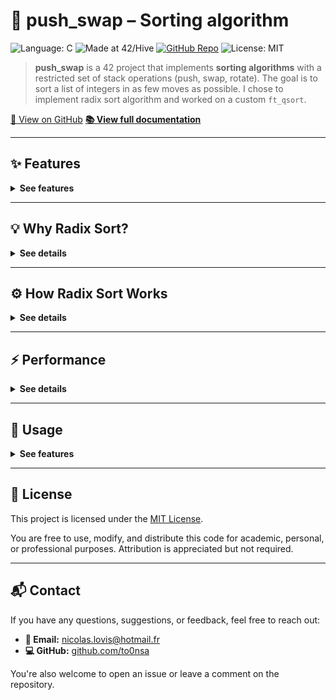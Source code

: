 # 🧮 push_swap – Sorting algorithm

![Language: C](https://img.shields.io/badge/language-C-blue.svg)
![Made at 42/Hive](https://img.shields.io/badge/made%20at-42%20Hive-blueviolet)
[![GitHub Repo](https://img.shields.io/badge/GitHub-push_swap-black?logo=github)](https://github.com/to0nsa/push_swap)
![License: MIT](https://img.shields.io/badge/license-MIT-green.svg)

> **push_swap** is a 42 project that implements **sorting algorithms** with a restricted set of stack operations (push, swap, rotate). The goal is to sort a list of integers in as few moves as possible. I chose to implement radix sort algorithm and worked on a custom `ft_qsort`.

[🔗 View on GitHub](https://github.com/to0nsa/push_swap)
**[📚 View full documentation](https://to0nsa.github.io/push_swap/)**

---

## ✨ Features

<details>
<summary><strong> See features  </strong></summary>

**🔢 Custom Stack-Based Sorting Engine**
Implements a sorting algorithm using only a limited set of allowed operations: `sa`, `sb`, `pa`, `pb`, `ra`, `rb`, `rra`, `rrb`, and their combined forms.

**⚙️ Radix Sort for Large Inputs**
Efficiently handles large lists using a binary radix sort algorithm, minimizing the total number of operations while maintaining predictable performance.

**🧮 Custom ft_qsort for Index Assignment**
To prepare for radix sorting, the program generates a sorted reference array using a handcrafted `ft_qsort` function. It’s a lightweight, optimized implementation inspired by quicksort. This approach avoids external dependencies, offers full control over sorting behavior, and aligns with 42's constraint of using only custom code.

**🧠 Hardcoded Mini-Sort for 2–5 Elements**
Uses optimized, minimal instruction sets for very small stacks to ensure the fewest possible moves.

**🛡️ Strict Input Parsing and Validation**
Handles both quoted and space-separated arguments, validates integer range and format, checks for duplicates, and safely exits on error.

**📦 Modular and Maintainable Codebase**
Cleanly structured with separate directories for parsing, operations, sorting strategies, and utilities — with Doxygen-style comments for full documentation.

**🧪 Built-In Sorted Check**
Automatically exits without performing any operations if the input is already sorted.
</details>

---

## 💡 Why Radix Sort?

<details>
<summary><strong> See details  </strong></summary>
Radix sort is a strong choice for the push_swap project due to several key advantages:

**✅ Operation Count Efficiency**
Radix sort runs in O(n × k) time, where n is the number of elements and k is the number of bits needed to represent the largest number. This helps keep the total moves low, which is crucial for the push_swap project.

**✅ Stable and Predictable Behavior**
Radix sort offers deterministic performance, processing elements in a fixed number of bitwise passes. This consistency ensures a controlled, step-by-step sorting process without relying on input patterns — ideal for minimizing operations in a constrained environment like push_swap.

**✅ Bitwise-Friendly for Stack Logic**
Radix sort focuses on binary representations, which aligns naturally with low-level stack operations. Leveraging bit shifts (`>>`) and comparisons at the bit level complements the mechanics of `push_swap`.
</details>

---

## ⚙️ How Radix Sort Works

<details>
<summary><strong> See details  </strong></summary>
Radix sort in `push_swap` works by sorting integers based on their binary representation, one bit at a time. This process involves several clear steps:

**1. Assigning Sorted Indices**
First, the integers in Stack A are mapped to their respective indices in a sorted sequence:

- Input:	`[30, 10, 20]`
- Sorted:	`[10, 20, 30]`
- Indexed:	`[2, 0, 1]`

This indexing simplifies sorting by focusing on smaller, normalized values rather than larger integers.

**2. Determining Bit Count**
The algorithm calculates how many binary digits (bits) are required to represent the largest index. The number of bits required corresponds how many times you can shift the maximum index to the right (>> 1) until it becomes zero.

- Highest index: 5 → binary: 101 → Bit count: 3

This tells you how many passes of sorting the algorithm will need to do in the bitwise loop.

**3. Bitwise Sorting Loop**
For each bit position (from the least significant bit to the most significant bit):
- **Partition Stack A by Current Bit**
	- Look at the top of Stack A.
	- If the current bit = 0: perform a pb (push) to Stack B.
		- This effectively collects all “0-bit” elements in Stack B.
	- If the current bit = 1: perform a ra (rotate) on Stack A.
		- This rotates “1-bit” elements to the bottom of Stack A, keeping them in place while it moves through all elements.
	- Repeat until every element is processed in Stack A once for this bit position.

- **Process Stack B for the Next Bit** 
	- Rotate or push elements from Stack B back to A based on the next bit.
	- If the next bit = 1: push elements back to Stack A.
	- If the next bit = 0: rotate elements within Stack B.
	- This approach helps keep stacks from getting unbalanced or from losing track of already-sorted bits.

- **Increment the Bit Position**
	- Move on to the next more significant bit and repeat the same pushing/rotating process.
	- Continue until all bits are processed (up to the bit count from step 2).

**Why This Works ?**
By pushing “0” elements to Stack B and rotating “1” elements within Stack A, each pass of the bit sorting groups elements according to whether they have a 0 or 1 in the current bit position. After enough passes (equal to the total bits needed), all elements end up fully sorted in ascending order of their indices.

**4. Restoring Original Values**
- Gather elements back into A
- After sorting, indices are mapped back to their original integer values, resulting in a fully sorted stack.

🧮 **Radix Sort Flow** – Sequence Diagram
```mermaid
sequenceDiagram
    participant PS as push_swap
    participant A as Stack A
    participant B as Stack B

    PS->>A: assign_indices()
    note right of PS: Replace each value in A with its sorted index

    loop For each bit in 0..bit_count
        alt bit = 0
            A->>B: pb
            note over A,B: Move top from A to B
        else bit = 1
            A->>A: ra
            note over A: Rotate stack A upwards
        end

        alt Next bit in B
            B->>A: pa
            note over B,A: Push top from B to A if bit=1
            B->>B: rb
            note over B: Rotate B if bit=0
        end
    end

    PS->>B: push_all_from_b_to_a()
    note right of PS: Gather all elements back into A

    PS->>A: give_values_back()
    note right of PS: Convert indexed values back to the original integers
```

**💡 Why This Works Efficiently**
This binary approach guarantees sorting in O(n × k) complexity, where n is the number of elements and k is the number of bits. Unlike traditional sorting algorithms that depend on element comparisons, radix sort operates directly on bits, offering predictable and efficient performance.
</details>

---

## ⚡️ Performance

<details>
<summary><strong> See details  </strong></summary>
Tested on a local machine using randomized input sets with output redirected
to `/dev/null` to exclude printing time.

| Input Size | Execution Time       | Approx. Operation Count  |
|------------|----------------------|--------------------------|
| 100        | ~0.004s              | 855/857 ops              |
| 500        | ~0.012s              | 5739/5741 ops            |
| 1000       | ~0.037s              | 12730/12732 ops          |
| 10000      | ~3.9s                | 170953/170956 ops        |

> ⏱️ **Command used:**  
> `time ./push_swap $(shuf -i 1-10000 -n 10000) > /dev/null`

> 📌 **Note:** Results may vary slightly based on hardware, compiler flags, and system load. And results are bound to the constraints of the project no multi-threading, pur C logic & stack ops, and no optimization flags.

</details>

---
## 🚀 Usage

<details>
<summary><strong> See features  </strong></summary>
**1. To compile executables:** 🛠️
```bash
make
```
> **Note:** This project uses [libft](https://github.com/to0nsa/libft) as a git submodule.
If you're cloning the repository for the first time, don't forget to initialize and update submodules:
```bash
git clone --recurse-submodules https://github.com/to0nsa/minitalk.git
```
or if you already cloned it:
```bash
git submodule update --init --recursive
```

**Run the program:**
**Example 1:** basic
```bash
./push_swap 9 3 4 6 7
```
Output:
```bash
ra
pb
pb
pa
pa
```
**Example 2:** use of environment variable and `checker_linux` that is provided (check if the stack/array is sorted)
```bash
ARGS='9 3 4 6 7'; ./push_swap $ARGS | ./checker_linux $ARGS
```
Output:
```bash
OK
```
**Example 3:** use of environment variable and line count to evaluate the number of operation used
```bash
ARGS='9 3 4 6 7'; ./push_swap $ARGS | wc -l
```
Output:
```bash
5
```
</details>

---
## 📝 License

This project is licensed under the [MIT License](LICENSE).

You are free to use, modify, and distribute this code for academic, personal, or professional purposes. Attribution is appreciated but not required.

---

## 📬 Contact

If you have any questions, suggestions, or feedback, feel free to reach out:

- **📧 Email:** nicolas.lovis@hotmail.fr
- **💻 GitHub:** [github.com/to0nsa](https://github.com/to0nsa)

You're also welcome to open an issue or leave a comment on the repository.